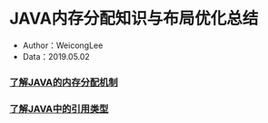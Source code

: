 # **JAVA内存分配知识与布局优化总结**
- Author：WeicongLee
- Data：2019.05.02

### [了解JAVA的内存分配机制](https://github.com/OuFungWah/TentcooStudio-Android/blob/20bebcec7152a799cba7c254fc947766cdeaea45/2019/04.13/%E6%9D%8E%E7%82%9C%E8%81%AA/Java%E5%86%85%E5%AD%98%E5%88%86%E9%85%8D.md)
### [了解JAVA中的引用类型](https://github.com/OuFungWah/TentcooStudio-Android/blob/20bebcec7152a799cba7c254fc947766cdeaea45/2019/04.13/%E6%9D%8E%E7%82%9C%E8%81%AA/%E5%BC%95%E7%94%A8%E7%9A%84%E7%B1%BB%E5%9E%8B.md)
